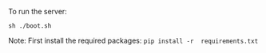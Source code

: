 

To run the server:

```shell
sh ./boot.sh
```

Note: First install the required packages: `pip install -r  requirements.txt`